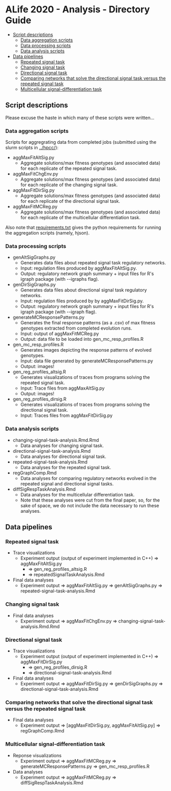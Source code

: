 # ALife 2020 - Analysis - Directory Guide

<!-- TOC -->

- [Script descriptions](#script-descriptions)
  - [Data aggregation scripts](#data-aggregation-scripts)
  - [Data processing scripts](#data-processing-scripts)
  - [Data analysis scripts](#data-analysis-scripts)
- [Data pipelines](#data-pipelines)
  - [Repeated signal task](#repeated-signal-task)
  - [Changing signal task](#changing-signal-task)
  - [Directional signal task](#directional-signal-task)
  - [Comparing networks that solve the directional signal task versus the repeated signal task](#comparing-networks-that-solve-the-directional-signal-task-versus-the-repeated-signal-task)
  - [Multicellular signal-differentiation task](#multicellular-signal-differentiation-task)

<!-- /TOC -->

## Script descriptions

Please excuse the haste in which many of these scripts were written...

### Data aggregation scripts

Scripts for aggregrating data from completed jobs (submitted using the slurm scripts in [../hpcc/](../hpcc/)):

- aggMaxFitAltSig.py
  - Aggregate solutions/max fitness genotypes (and associated data) for each replicate of the
    repeated signal task.
- aggMaxFitChgEnv.py
  - Aggregate solutions/max fitness genotypes (and associated data) for each replicate of the
    changing signal task.
- aggMaxFitDirSig.py
  - Aggregate solutions/max fitness genotypes (and associated data) for each replicate of the
    directional signal task.
- aggMaxFitMCReg.py
  - Aggregate solutions/max fitness genotypes (and associated data) for each replicate of the
    multicellular differentiation task.

Also note that [requirements.txt](./requirements.txt) gives the python requirements for running the aggregation scripts (namely, hjson).

### Data processing scripts

- genAltSigGraphs.py
  - Generates data files about repeated signal task regulatory networks.
  - Input: regulation files produced by aggMaxFitAltSig.py.
  - Output: regulatory network graph summary + input files for R's igraph package (with --igraphs flag).
- genDirSigGraphs.py
  - Generates data files about directional signal task regulatory networks.
  - Input: regulation files produced by by aggMaxFitDirSig.py.
  - Output: regulatory network graph summary + input files for R's igraph package (with --igraph flag).
- generateMCResponsePatterns.py
  - Generates the final response patterns (as a .csv) of max fitness genotypes extracted from completed evolution runs.
  - Input: output of aggMaxFitMCReg.py
  - Output: data file to be loaded into gen_mc_resp_profiles.R
- gen_mc_resp_profiles.R
  - Generates images depicting the response patterns of evolved genotypes.
  - Input: data file generated by generateMCResponsePatterns.py
  - Output: images!
- gen_reg_profiles_altsig.R
  - Generates visualizations of traces from programs solving the repeated signal task.
  - Input: Trace files from aggMaxAltSig.py
  - Output: images!
- gen_reg_profiles_dirsig.R
  - Generates visualizations of traces from programs solving the directional signal task.
  - Input: Traces files from aggMaxFitDirSig.py

### Data analysis scripts

- changing-signal-task-analysis.Rmd.Rmd
  - Data analyses for changing signal task.
- directional-signal-task-analysis.Rmd
  - Data analyses for directional signal task.
- repeated-signal-task-analysis.Rmd
  - Data analyses for the repeated signal task.
- regGraphComp.Rmd
  - Data analyses for comparing regulatory networks evolved in the repeated signal and directional
    signal tasks.
- diffSigRespTaskAnalysis.Rmd
  - Data analyses for the multicellular differentiation task.
  - Note that these analyses were cut from the final paper, so, for the sake of space, we do not include
    the data necessary to run these analyses.


## Data pipelines

### Repeated signal task

- Trace visualizations
  - Experiment output (output of experiment implemented in C++) => aggMaxFitAltSig.py
    - => gen_reg_profiles_altsig.R
    - => repeatedSignalTaskAnalysis.Rmd
- Final data analyses
  - Experiment output => aggMaxFitAltSig.py => genAltSigGraphs.py => repeated-signal-task-analysis.Rmd

### Changing signal task

- Final data analyses
  - Experiment output => aggMaxFitChgEnv.py => changing-signal-task-analysis.Rmd.Rmd

### Directional signal task

- Trace visualizations
  - Experiment output (output of experiment implemented in C++) => aggMaxFitDirSig.py
    - => gen_reg_profiles_dirsig.R
    - => directional-signal-task-analysis.Rmd
- Final data analyses
  - Experiment output => aggMaxFitDirSig.py => genDirSigGraphs.py => directional-signal-task-analysis.Rmd

### Comparing networks that solve the directional signal task versus the repeated signal task

- Final data analyses
  - Experiment output => [aggMaxFitDirSig.py, aggMaxFitAltSig.py] => regGraphComp.Rmd

### Multicellular signal-differentiation task

- Reponse visualizations
  - Experiment output => aggMaxFitMCReg.py => generateMCResponsePatterns.py => gen_mc_resp_profiles.R
- Data analyses
  - Experiment output => aggMaxFitMCReg.py => diffSigRespTaskAnalysis.Rmd
